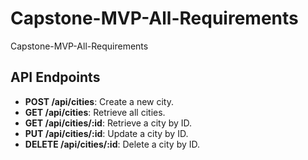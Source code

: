 # Capstone-MVP-All-Requirements

Capstone-MVP-All-Requirements

## API Endpoints

- **POST /api/cities**: Create a new city.
- **GET /api/cities**: Retrieve all cities.
- **GET /api/cities/:id**: Retrieve a city by ID.
- **PUT /api/cities/:id**: Update a city by ID.
- **DELETE /api/cities/:id**: Delete a city by ID.
